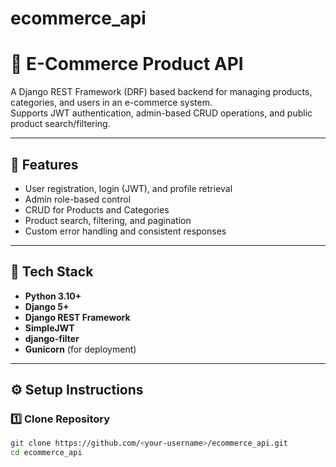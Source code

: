 # ecommerce_api

# 🛒 E-Commerce Product API

A Django REST Framework (DRF) based backend for managing products, categories, and users in an e-commerce system.  
Supports JWT authentication, admin-based CRUD operations, and public product search/filtering.

---

## 🚀 Features
- User registration, login (JWT), and profile retrieval
- Admin role-based control
- CRUD for Products and Categories
- Product search, filtering, and pagination
- Custom error handling and consistent responses

---

## 🧰 Tech Stack
- **Python 3.10+**
- **Django 5+**
- **Django REST Framework**
- **SimpleJWT**
- **django-filter**
- **Gunicorn** (for deployment)

---

## ⚙️ Setup Instructions

### 1️⃣ Clone Repository
```bash
git clone https://github.com/<your-username>/ecommerce_api.git
cd ecommerce_api

